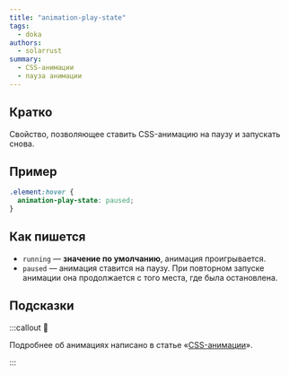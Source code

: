 ```yaml
---
title: "animation-play-state"
tags:
  - doka
authors:
  - solarrust
summary:
  - CSS-анимации
  - пауза анимации
---
```


## Кратко

Свойство, позволяющее ставить CSS-анимацию на паузу и запускать снова.

## Пример

```css
.element:hover {
  animation-play-state: paused;
}
```

## Как пишется

- `running` — **значение по умолчанию**, анимация проигрывается.
- `paused` — анимация ставится на паузу. При повторном запуске анимации она продолжается с того места, где была остановлена.

## Подсказки

:::callout 🦄

Подробнее об анимациях написано в статье «[CSS-анимации](/css/animation)».

:::

